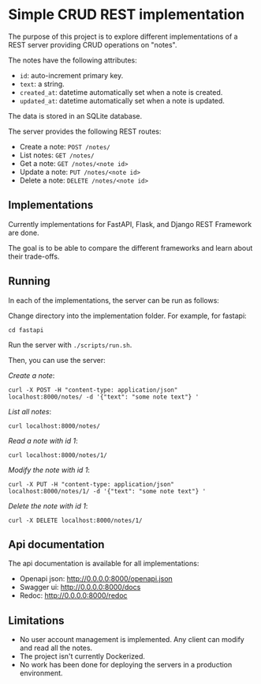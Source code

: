 # Simple CRUD REST implementation

The purpose of this project is to explore different implementations of a REST server providing CRUD operations on "notes".

The notes have the following attributes:
* `id`: auto-increment primary key.
* `text`: a string.
* `created_at`: datetime automatically set when a note is created.
* `updated_at`: datetime automatically set when a note is updated.

The data is stored in an SQLite database.

The server provides the following REST routes:
* Create a note: `POST /notes/`
* List notes: `GET /notes/`
* Get a note: `GET /notes/<note id>`
* Update a note: `PUT /notes/<note id>` 
* Delete a note: `DELETE /notes/<note id>`

## Implementations
Currently implementations for FastAPI, Flask, and Django REST Framework are done.

The goal is to be able to compare the different frameworks and learn about their trade-offs.

## Running


In each of the implementations, the server can be run as follows:

Change directory into the implementation folder. For example, for fastapi:
```
cd fastapi
```


Run the server with `./scripts/run.sh`.

Then, you can use the server:


*Create a note*:
```
curl -X POST -H "content-type: application/json"  localhost:8000/notes/ -d '{"text": "some note text"} '
```

*List all notes*:
```
curl localhost:8000/notes/
```

*Read a note with id 1*:
```
curl localhost:8000/notes/1/
```

*Modify the note with id 1*:
```
curl -X PUT -H "content-type: application/json"  localhost:8000/notes/1/ -d '{"text": "some note text"} '
```

*Delete the note with id 1*:
```
curl -X DELETE localhost:8000/notes/1/
```

## Api documentation
The api documentation is available for all implementations:
* Openapi json: http://0.0.0.0:8000/openapi.json
* Swagger ui: http://0.0.0.0:8000/docs
* Redoc: http://0.0.0.0:8000/redoc

## Limitations
* No user account management is implemented. Any client can modify and read all the notes.
* The project isn't currently Dockerized.
* No work has been done for deploying the servers in a production environment.


